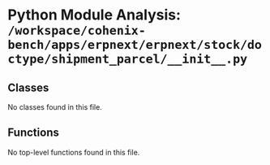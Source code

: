 # Python Module Analysis: `/workspace/cohenix-bench/apps/erpnext/erpnext/stock/doctype/shipment_parcel/__init__.py`

## Classes

No classes found in this file.


## Functions

No top-level functions found in this file.
